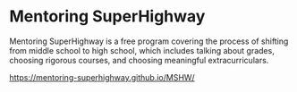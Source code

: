 # Mentoring SuperHighway
Mentoring SuperHighway is a free program covering the process of shifting from middle school to high school, which includes talking about grades, choosing rigorous courses, and choosing meaningful extracurriculars.

https://mentoring-superhighway.github.io/MSHW/

